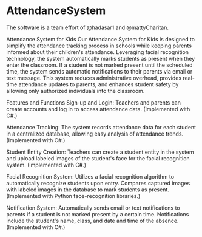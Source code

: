 # AttendanceSystem
The software is a team effort of @hadasar1 and @mattyCharitan.

Attendance System for Kids
Our Attendance System for Kids is designed to simplify the attendance tracking process in schools while keeping parents informed about their children's attendance. Leveraging facial recognition technology, the system automatically marks students as present when they enter the classroom. If a student is not marked present until the scheduled time, the system sends automatic notifications to their parents via email or text message. This system reduces administrative overhead, provides real-time attendance updates to parents, and enhances student safety by allowing only authorized individuals into the classroom.

Features and Functions
Sign-up and Login: Teachers and parents can create accounts and log in to access attendance data. (Implemented with C#.)

Attendance Tracking: The system records attendance data for each student in a centralized database, allowing easy analysis of attendance trends. (Implemented with C#.)

Student Entity Creation: Teachers can create a student entity in the system and upload labeled images of the student's face for the facial recognition system. (Implemented with C#.)

Facial Recognition System: Utilizes a facial recognition algorithm to automatically recognize students upon entry. Compares captured images with labeled images in the database to mark students as present. (Implemented with Python face-recognition libraries.)

Notification System: Automatically sends email or text notifications to parents if a student is not marked present by a certain time. Notifications include the student's name, class, and date and time of the absence. (Implemented with C#.)
